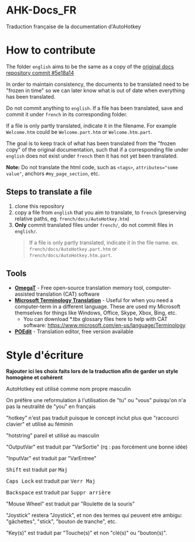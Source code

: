 # AHK-Docs_FR
Traduction française de la documentation d'AutoHotkey

# How to contribute
The folder `english` aims to be the same as a copy of the [original docs repository commit #5e18a14](https://github.com/Lexikos/AutoHotkey_L-Docs/commit/5e18a14fb51344d63cf354159e259d02e1c1e2d6)

In order to maintain consistency, the documents to be translated need to be "frozen in time" so we can later know what is out of date when everything has been translated.

Do not commit anything to `english`. If a file has been translated, save and commit it under `french` in its corresponding folder.

If a file is only partly translated, indicate it in the filename. For example `Welcome.htm` could be `Welcome.part.htm` or `Welcome.htm.part`.

The goal is to keep track of what has been translated from the "frozen copy" of the original documentation, such that if a corresponding file under `english` does not exist under `french` then it has not yet been translated.

**Note:** Do not translate the html code, such as `<tags>`, `attributes="some value"`, anchors `#my_page_section`, etc.

## Steps to translate a file
1. clone this repository
2. copy a file from `english` that you aim to translate, to `french` (preserving relative paths, eg. `french/docs/AutoHotkey.htm`)
3. **Only** commit translated files under `french/`, do not commit files in `english/`.
   > If a file is only partly translated, indicate it in the file name. ex. `french/docs/AutoHotkey.part.htm` or `french/docs/AutoHotkey.htm.part`.

## Tools
- [**OmegaT**](https://omegat.org/) - Free open-source translation memory tool, computer-assisted translation (CAT) software
- [**Microsoft Terminology Translation**](https://www.microsoft.com/en-us/language) - Useful for when you need a computer-term in a different language. These are used my Microsoft themselves for things like Windows, Office, Skype, Xbox, Bing, etc.
  - You can download *.tbx glossary files here to help with CAT software: 
  https://www.microsoft.com/en-us/language/Terminology
- [**POEdit**](https://poedit.net/) - Translation editor, free version available

# Style d'écriture
**Rajouter ici les choix faits lors de la traduction afin de garder un style homogène et cohérent**

AutoHotkey est utilisé comme nom propre masculin

On préfère une reformulation à l'utilisation de "tu" ou "vous" puisqu'on n'a pas la neutralité de "you" en français

"hotkey" n'est pas traduit puisque le concept inclut plus que "raccourci clavier" et utilisé au féminin

"hotstring" pareil et utilisé au masculin

"OutputVar" est traduit par "VarSortie" (rq : pas forcément une bonne idée)

"InputVar" est traduit par "VarEntree"

<kbd>Shift</kbd> est traduit par <kbd>Maj</kbd>

<kbd>Caps Lock</kbd> est traduit par <kbd>Verr Maj</kbd>

<kbd>Backspace</kbd> est traduit par <kbd>Suppr arrière</kbd>

"Mouse Wheel" est traduit par "Roulette de la souris"

"Joystick" restera "Joystick", et non des termes qui peuvent etre ambigu: "gâchettes", "stick", "bouton de tranche", etc.

"Key(s)" est traduit par "Touche(s)" et non "clé(s)" ou "bouton(s)".
